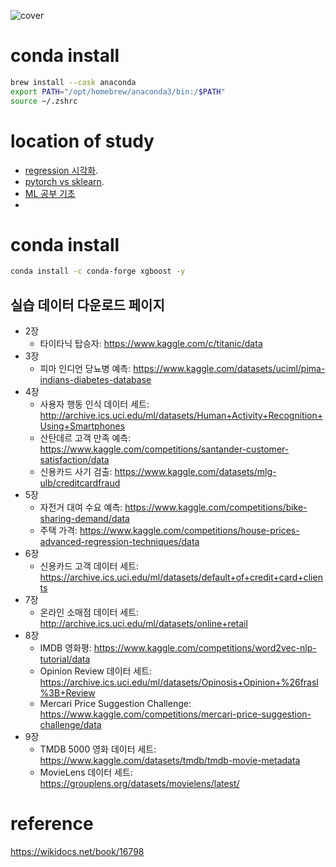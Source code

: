 ![cover](cover.jpg)

# conda install

```sh
brew install --cask anaconda
export PATH="/opt/homebrew/anaconda3/bin:/$PATH"
source ~/.zshrc
```

# location of study

- [regression 시각화](./MachineLearningExample/visualize_result.md). 
- [pytorch vs sklearn](./MachineLearningExample/compare_torch_sklearn.md). 
- [ML 공부 기초](./MachineLearningExample)
- 

# conda install 

```sh
conda install -c conda-forge xgboost -y
```

## 실습 데이터 다운로드 페이지

- 2장
    - 타이타닉 탑승자: <https://www.kaggle.com/c/titanic/data>
- 3장
    - 피마 인디언 당뇨병 예측: <https://www.kaggle.com/datasets/uciml/pima-indians-diabetes-database>
- 4장
    - 사용자 행동 인식 데이터 세트: <http://archive.ics.uci.edu/ml/datasets/Human+Activity+Recognition+Using+Smartphones>
    - 산탄데르 고객 만족 예측: <https://www.kaggle.com/competitions/santander-customer-satisfaction/data>
    - 신용카드 사기 검출: <https://www.kaggle.com/datasets/mlg-ulb/creditcardfraud>
- 5장
    - 자전거 대여 수요 예측: <https://www.kaggle.com/competitions/bike-sharing-demand/data>
    - 주택 가격: <https://www.kaggle.com/competitions/house-prices-advanced-regression-techniques/data>
- 6장
    - 신용카드 고객 데이터 세트: <https://archive.ics.uci.edu/ml/datasets/default+of+credit+card+clients>
- 7장
    - 온라인 소매점 데이터 세트: <http://archive.ics.uci.edu/ml/datasets/online+retail>
- 8장
    - IMDB 영화평: <https://www.kaggle.com/competitions/word2vec-nlp-tutorial/data>
    - Opinion Review 데이터 세트: <https://archive.ics.uci.edu/ml/datasets/Opinosis+Opinion+%26frasl%3B+Review>
    - Mercari Price Suggestion Challenge: <https://www.kaggle.com/competitions/mercari-price-suggestion-challenge/data>
- 9장
    - TMDB 5000 영화 데이터 세트: <https://www.kaggle.com/datasets/tmdb/tmdb-movie-metadata>
    - MovieLens 데이터 세트: <https://grouplens.org/datasets/movielens/latest/>

# reference 

https://wikidocs.net/book/16798
